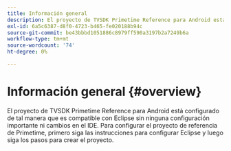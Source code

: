 ```yaml
---
title: Información general
description: El proyecto de TVSDK Primetime Reference para Android está configurado de tal manera que es compatible con Eclipse sin ninguna configuración importante ni cambios en el IDE.
exl-id: 6a5c6387-d8f0-4723-b465-fe020188b94c
source-git-commit: be43bbbd1051886c8979ff590a3197b2a7249b6a
workflow-type: tm+mt
source-wordcount: '74'
ht-degree: 0%

---
```


# Información general {#overview}

El proyecto de TVSDK Primetime Reference para Android está configurado de tal manera que es compatible con Eclipse sin ninguna configuración importante ni cambios en el IDE. Para configurar el proyecto de referencia de Primetime, primero siga las instrucciones para configurar Eclipse y luego siga los pasos para crear el proyecto.

